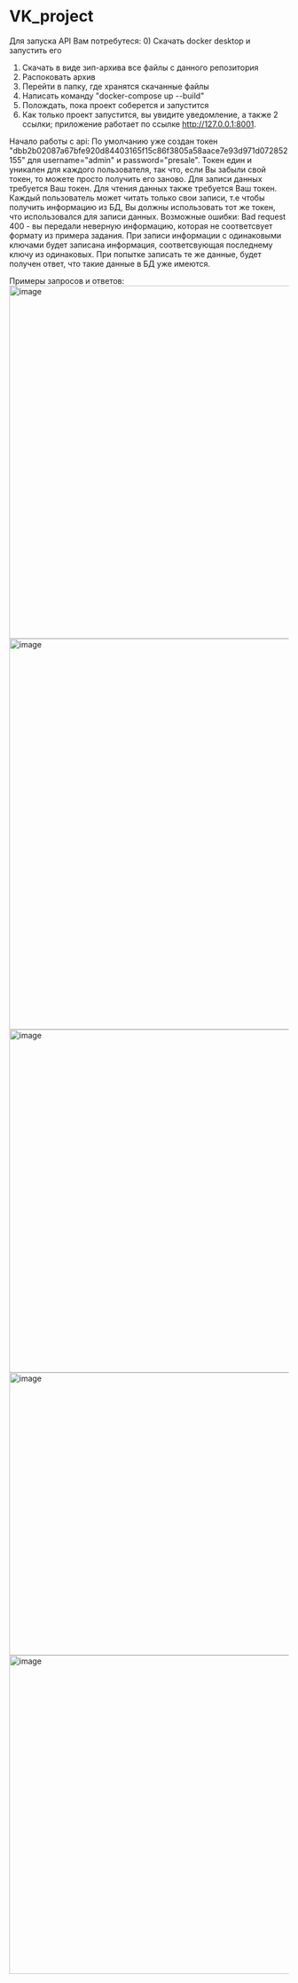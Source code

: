 # VK_project
Для запуска API Вам потребутеся:
0) Скачать docker desktop и запустить его
1) Скачать в виде зип-архива все файлы с данного репозитория
2) Распоковать архив
3) Перейти в папку, где хранятся скачанные файлы
4) Написать команду "docker-compose up --build"
5) Полождать, пока проект соберется и запустится
6) Как только проект запустится, вы увидите уведомление, а также 2 ссылки; приложение работает по ссылке http://127.0.0.1:8001.

Начало работы с api:
По умолчанию уже создан токен "dbb2b02087a67bfe920d84403165f15c86f3805a58aace7e93d971d072852155" для username="admin" и password="presale". Токен един и уникален для каждого пользователя, так что, если Вы забыли свой токен, то можете просто получить его заново. Для записи данных требуется Ваш токен. Для чтения данных также требуется Ваш токен. Каждый пользователь может читать только свои записи, т.е чтобы получить информацию из БД, Вы должны использовать тот же токен, что использовался для записи данных.
Возможные ошибки: Bad request 400 - вы передали неверную информацию, которая не соответсвует формату из примера задания.
При записи информации с одинаковыми ключами будет записана информация, соответсвующая последнему ключу из одинаковых. При попытке записать те же данные, будет получен ответ, что такие данные в БД уже имеются.

Примеры запросов и ответов: 
<img width="637" alt="image" src="https://github.com/user-attachments/assets/4086e87c-850d-40f5-b04c-603fd00bae48">
<img width="705" alt="image" src="https://github.com/user-attachments/assets/ae07c96f-6e78-4479-9efc-0e5501bac75b">
<img width="619" alt="image" src="https://github.com/user-attachments/assets/e0547202-c5d6-4dee-b9ae-c6aef07a2d7b">
<img width="510" alt="image" src="https://github.com/user-attachments/assets/0108c332-8090-4856-86b3-3eef09479722">
<img width="575" alt="image" src="https://github.com/user-attachments/assets/f91fadb4-bf3e-482f-8c04-8e2942726490">





